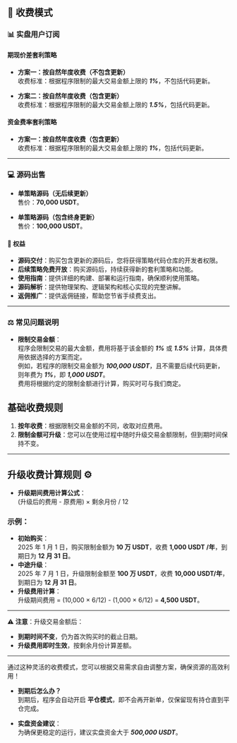 ## 💸 收费模式

### 📊 实盘用户订阅

#### 期现价差套利策略

- **方案一：按自然年度收费（不包含更新）**  
  收费标准：根据程序限制的最大交易金额上限的 ***1%***，不包括代码更新。

- **方案二：按自然年度收费（包含更新）**  
  收费标准：根据程序限制的最大交易金额上限的 ***1.5%***，包括代码更新。

#### 资金费率套利策略

- **方案一：按自然年度收费（包含更新）**  
  收费标准：根据程序限制的最大交易金额上限的 ***1%***，包括代码更新。

---

### 💻 源码出售

- **单策略源码（无后续更新）**  
  售价：**70,000 USDT**。

- **单策略源码（包含终身更新）**  
  售价：**100,000 USDT**。

#### 🎁 权益

- **源码交付**：购买包含更新的源码后，您将获得策略代码仓库的开发者权限。
- **后续策略免费开放**：购买源码后，持续获得新的套利策略和功能。
- **使用指南**：提供详细的构建、部署和运行指南，确保顺利使用策略。
- **源码解析**：提供物理架构、逻辑架构和核心实现的完整讲解。
- **返佣推广**：提供返佣链接，帮助您节省手续费支出。

---

### ⚖️ 常见问题说明

- **限制交易金额**：  
  程序会限制交易的最大金额，费用将基于该金额的 ***1%*** 或 ***1.5%*** 计算，具体费用依据选择的方案而定。  
  例如，若程序的限制交易金额为 ***100,000 USDT***，且不需要后续代码更新，则年费为 ***1%***，即 ***1,000 USDT***。  
  费用将根据约定的限制金额进行计算，购买时可与我们商定。

## 基础收费规则
1. **按年收费**：根据限制交易金额的不同，收取对应费用。
2. **限制金额可升级**：您可以在使用过程中随时升级交易金额限制，但到期时间保持不变。

---

## 升级收费计算规则 ⚙️
- **升级期间费用计算公式**：  
  (升级后的费用 - 原费用) × 剩余月份 / 12

### 示例：
- **初始购买**：  
  2025 年 1 月 1 日，购买限制金额为 **10 万 USDT**，收费 **1,000 USDT /年**，到期日为 **12 月 31 日**。
- **中途升级**：  
  2025 年 7 月 1 日，升级限制金额至 **100 万 USDT**，收费 **10,000 USDT/年**，到期日为 **12 月 31 日**。
- **升级费用计算**：  
  升级期间费用 = (10,000 × 6/12) - (1,000 × 6/12) = **4,500 USDT**。

---

⚠️ **注意**：升级交易金额后：
- **到期时间不变**，仍为首次购买时的截止日期。
- **升级费用即时生效**，按剩余月份计算差额。

---

通过这种灵活的收费模式，您可以根据交易需求自由调整方案，确保资源的高效利用！
- **到期后怎么办？**  
  到期后，程序会自动开启 **平仓模式**，即不会再开新单，仅保留现有持仓直到平仓完成。

- **实盘资金建议**：  
  为确保更稳定的运行，建议实盘资金大于 ***500,000 USDT***。


